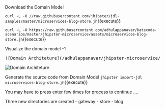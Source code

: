 Download the Domain Model

`curl -L -O //raw.githubusercontent.com/jhipster/jdl-samples/master/microservices-blog-store.jh`{{execute}}

`curl -L -O https://raw.githubusercontent.com/adhulappanavar/katacoda-scenarios/master/jhipster-microservice/assets/microservices-blog-store.jh`{{execute}}


Visualize the domain model -1 
<pre>
![Domain Architeture](/adhulappanavar/jhipster-microservice/assets/DomianArchitectureUsingJHStudio.png)
</pre>

![Domain Architeture](/adhulappanavar/jhipster-microservice/assets/DomianArchitectureUsingJHStudio.png)


Generate the source code from Domain Model
`jhipster import-jdl microservices-blog-store.jh`{{execute}}

You may have to press enter few times for process to continue ....

Three new directories are created
    - gateway
    - store
    - blog

